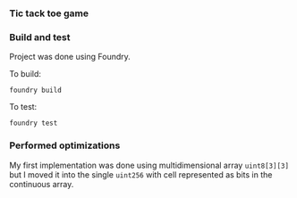 ### Tic tack toe game

### Build and test

Project was done using Foundry. 

To build:
```
foundry build
```
To test:
```
foundry test
```

### Performed optimizations

My first implementation was done using multidimensional array `uint8[3][3]` but I moved it into the single `uint256` with cell
represented as bits in the continuous array. 